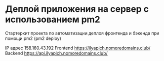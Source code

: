 # Деплой приложения на сервер с использованием pm2

Стартеркит проекта по автоматизации деплоя фронтенда и бэкенда при помощи pm2 (pm2 deploy)

IP адрес 158.160.43.192
Frontend https://ilyapich.nomoredomains.club/
Backend https://api.ilyapich.nomoredomains.club/
